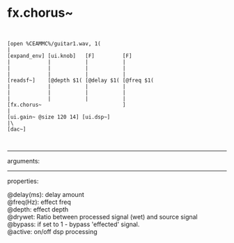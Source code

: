 # fx.chorus~

```


[open %CEAMMC%/guitar1.wav, 1(
|
[expand_env] [ui.knob]   [F]         [F]
|            |           |           |
|            |           |           |
|            |           |           |
[readsf~]    [@depth $1( [@delay $1( [@freq $1(
|            |           |           |
|            |           |           |
|            |           |           |
[fx.chorus~                          ]
|
[ui.gain~ @size 120 14] [ui.dsp~]
|\
[dac~]

            
```
---
arguments:


---
properties:

@delay(ms): delay amount<br>
@freq(Hz): effect freq<br>
@depth: effect
            depth<br>
@drywet: Ratio
            between processed signal (wet) and source signal<br>
@bypass: if set to 1 - bypass
            &#39;effected&#39; signal.<br>
@active: on/off dsp
            processing<br>

